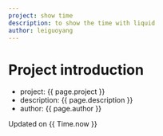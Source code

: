 ```yaml
---
project: show time
description: to show the time with liquid
author: leiguoyang
---
```


# Project introduction

- project: {{ page.project }}
- description: {{ page.description }}
- author: {{ page.author }}

Updated on {{ Time.now }}
